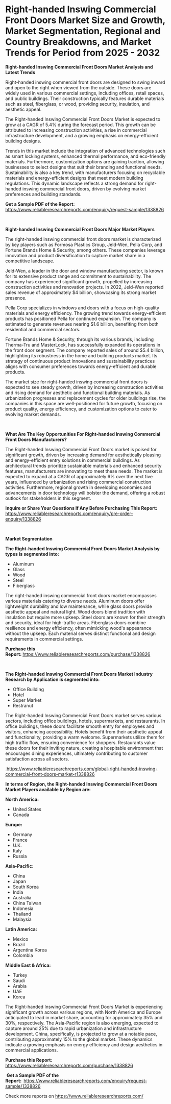 <p><h1>Right-handed Inswing Commercial Front Doors Market Size and Growth, Market Segmentation, Regional and Country Breakdowns, and Market Trends for Period from 2025 -  2032</h1></p><p><strong>Right-handed Inswing Commercial Front Doors Market Analysis and Latest Trends</strong></p>
<p><p>Right-handed inswing commercial front doors are designed to swing inward and open to the right when viewed from the outside. These doors are widely used in various commercial settings, including offices, retail spaces, and public buildings. Their construction typically features durable materials such as steel, fiberglass, or wood, providing security, insulation, and aesthetic appeal.</p><p>The Right-handed Inswing Commercial Front Doors Market is expected to grow at a CAGR of 5.4% during the forecast period. This growth can be attributed to increasing construction activities, a rise in commercial infrastructure development, and a growing emphasis on energy-efficient building designs. </p><p>Trends in this market include the integration of advanced technologies such as smart locking systems, enhanced thermal performance, and eco-friendly materials. Furthermore, customization options are gaining traction, allowing businesses to select designs that suit their branding and functional needs. Sustainability is also a key trend, with manufacturers focusing on recyclable materials and energy-efficient designs that meet modern building regulations. This dynamic landscape reflects a strong demand for right-handed inswing commercial front doors, driven by evolving market preferences and building standards.</p></p>
<p><strong>Get a Sample PDF of the Report:&nbsp;</strong> <a href="https://www.reliableresearchreports.com/enquiry/request-sample/1338826?utm_campaign=2395&utm_medium=2&utm_source=Github&utm_content=ia&utm_term=27032025&utm_id=right-handed-inswing-commercial-front-doors">https://www.reliableresearchreports.com/enquiry/request-sample/1338826</a></p>
<p>&nbsp;</p>
<p><strong>Right-handed Inswing Commercial Front Doors Major Market Players</strong></p>
<p><p>The right-handed inswing commercial front doors market is characterized by key players such as Formosa Plastics Group, Jeld-Wen, Pella Corp, and Fortune Brands Home & Security, among others. These companies leverage innovation and product diversification to capture market share in a competitive landscape.</p><p>Jeld-Wen, a leader in the door and window manufacturing sector, is known for its extensive product range and commitment to sustainability. The company has experienced significant growth, propelled by increasing construction activities and renovation projects. In 2022, Jeld-Wen reported sales revenue of approximately $4 billion, showcasing its strong market presence.</p><p>Pella Corp specializes in windows and doors with a focus on high-quality materials and energy efficiency. The growing trend towards energy-efficient products has positioned Pella for continued expansion. The company is estimated to generate revenues nearing $1.6 billion, benefiting from both residential and commercial sectors.</p><p>Fortune Brands Home & Security, through its various brands, including Therma-Tru and MasterLock, has successfully expanded its operations in the front door segment. The company reported sales of around $5.4 billion, highlighting its robustness in the home and building products market. Its strategy of continuous product innovations and sustainability practices aligns with consumer preferences towards energy-efficient and durable products.</p><p>The market size for right-handed inswing commercial front doors is expected to see steady growth, driven by increasing construction activities and rising demand for aesthetic and functional building materials. As urbanization progresses and replacement cycles for older buildings rise, the companies in this space are well-positioned for future growth, focusing on product quality, energy efficiency, and customization options to cater to evolving market demands.</p></p>
<p>&nbsp;</p>
<p><strong>What Are The Key Opportunities For Right-handed Inswing Commercial Front Doors Manufacturers?</strong></p>
<p><p>The Right-handed Inswing Commercial Front Doors market is poised for significant growth, driven by increasing demand for aesthetically pleasing and energy-efficient entry solutions in commercial buildings. As architectural trends prioritize sustainable materials and enhanced security features, manufacturers are innovating to meet these needs. The market is expected to expand at a CAGR of approximately 6% over the next five years, influenced by urbanization and rising commercial construction activities. Furthermore, regional growth in developing economies and advancements in door technology will bolster the demand, offering a robust outlook for stakeholders in this segment.</p></p>
<p><strong>Inquire or Share Your Questions If Any Before Purchasing This Report:</strong> <a href="https://www.reliableresearchreports.com/enquiry/pre-order-enquiry/1338826?utm_campaign=2395&utm_medium=2&utm_source=Github&utm_content=ia&utm_term=27032025&utm_id=right-handed-inswing-commercial-front-doors">https://www.reliableresearchreports.com/enquiry/pre-order-enquiry/1338826</a></p>
<p>&nbsp;</p>
<p><strong>Market Segmentation</strong></p>
<p><strong>The Right-handed Inswing Commercial Front Doors Market Analysis by types is segmented into:</strong></p>
<p><ul><li>Aluminum</li><li>Glass</li><li>Wood</li><li>Steel</li><li>Fiberglass</li></ul></p>
<p><p>The right-handed inswing commercial front doors market encompasses various materials catering to diverse needs. Aluminum doors offer lightweight durability and low maintenance, while glass doors provide aesthetic appeal and natural light. Wood doors blend tradition with insulation but require more upkeep. Steel doors are known for their strength and security, ideal for high-traffic areas. Fiberglass doors combine resilience and energy efficiency, often mimicking wood's appearance without the upkeep. Each material serves distinct functional and design requirements in commercial settings.</p></p>
<p><strong>Purchase this Report:&nbsp;</strong><a href="https://www.reliableresearchreports.com/purchase/1338826?utm_campaign=2395&utm_medium=2&utm_source=Github&utm_content=ia&utm_term=27032025&utm_id=right-handed-inswing-commercial-front-doors">https://www.reliableresearchreports.com/purchase/1338826</a></p>
<p>&nbsp;</p>
<p><strong>The Right-handed Inswing Commercial Front Doors Market Industry Research by Application is segmented into:</strong></p>
<p><ul><li>Office Building</li><li>Hotel</li><li>Super Market</li><li>Restranut</li></ul></p>
<p><p>The Right-handed Inswing Commercial Front Doors market serves various sectors, including office buildings, hotels, supermarkets, and restaurants. In office buildings, these doors facilitate smooth entry for employees and visitors, enhancing accessibility. Hotels benefit from their aesthetic appeal and functionality, providing a warm welcome. Supermarkets utilize them for high traffic flow, ensuring convenience for shoppers. Restaurants value these doors for their inviting nature, creating a hospitable environment that encourages dining experiences, ultimately contributing to customer satisfaction across all sectors.</p></p>
<p><a href="https://www.reliableresearchreports.com/global-right-handed-inswing-commercial-front-doors-market-r1338826?utm_campaign=2395&utm_medium=2&utm_source=Github&utm_content=ia&utm_term=27032025&utm_id=right-handed-inswing-commercial-front-doors">&nbsp;https://www.reliableresearchreports.com/global-right-handed-inswing-commercial-front-doors-market-r1338826</a></p>
<p><strong>In terms of Region, the Right-handed Inswing Commercial Front Doors Market Players available by Region are:</strong></p>
<p>
    <p> <strong> North America: </strong>
        <ul>
            <li>United States</li>
            <li>Canada</li>
        </ul>
        </p> 
    <p> <strong> Europe: </strong>
        <ul>
            <li>Germany</li>
            <li>France</li>
            <li>U.K.</li>
            <li>Italy</li>
            <li>Russia</li>
        </ul>
        </p> 
    <p> <strong> Asia-Pacific: </strong>
        <ul>
            <li>China</li>
            <li>Japan</li>
            <li>South Korea</li>
            <li>India</li>
            <li>Australia</li>
            <li>China Taiwan</li>
            <li>Indonesia</li>
            <li>Thailand</li>
            <li>Malaysia</li>
        </ul>
        </p> 
    <p> <strong> Latin America: </strong>
        <ul>
            <li>Mexico</li>
            <li>Brazil</li>
            <li>Argentina Korea</li>
            <li>Colombia</li>
        </ul>
        </p> 
    <p> <strong> Middle East & Africa: </strong>
        <ul>
            <li>Turkey</li>
            <li>Saudi</li>
            <li>Arabia</li>
            <li>UAE</li>
            <li>Korea</li>
        </ul>
    </p>
    </p>
<p><p>The Right-handed Inswing Commercial Front Doors Market is experiencing significant growth across various regions, with North America and Europe anticipated to lead in market share, accounting for approximately 35% and 30%, respectively. The Asia-Pacific region is also emerging, expected to capture around 25% due to rapid urbanization and infrastructure development. China, specifically, is projected to grow at a notable pace, contributing approximately 15% to the global market. These dynamics indicate a growing emphasis on energy efficiency and design aesthetics in commercial applications.</p></p>
<p><strong>Purchase this Report: </strong><a href="https://www.reliableresearchreports.com/purchase/1338826?utm_campaign=2395&utm_medium=2&utm_source=Github&utm_content=ia&utm_term=27032025&utm_id=right-handed-inswing-commercial-front-doors">https://www.reliableresearchreports.com/purchase/1338826</a></p>
<p>&nbsp;<strong>Get a Sample PDF of the Report:&nbsp;&nbsp;</strong><a href="https://www.reliableresearchreports.com/enquiry/request-sample/1338826?utm_campaign=2395&utm_medium=2&utm_source=Github&utm_content=ia&utm_term=27032025&utm_id=right-handed-inswing-commercial-front-doors">https://www.reliableresearchreports.com/enquiry/request-sample/1338826</a></p>
<p><strong></strong></p>
<p>Check more reports on <a href="https://www.reliableresearchreports.com/?utm_campaign=2395&utm_medium=2&utm_source=Github&utm_content=ia&utm_term=27032025&utm_id=right-handed-inswing-commercial-front-doors">https://www.reliableresearchreports.com/</a></p>
